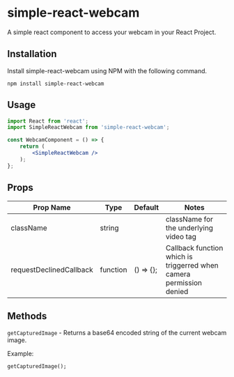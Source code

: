 # simple-react-webcam

A simple react component to access your webcam in your React Project.


## Installation

Install simple-react-webcam using NPM with the following command.

```shell
npm install simple-react-webcam
```


## Usage

```jsx
import React from 'react';
import SimpleReactWebcam from 'simple-react-webcam';

const WebcamComponent = () => {
    return (
        <SimpleReactWebcam />
    );
};
```


## Props

| Prop Name                 | Type     | Default      | Notes                                                                                   |
|---------------------------|----------|--------------|-----------------------------------------------------------------------------------------|
| className                 | string   |              | className for the underlying video tag                                                  |
| requestDeclinedCallback   | function | () => {};    | Callback function which is triggerred when camera permission denied                     |



## Methods

`getCapturedImage` - Returns a base64 encoded string of the current webcam image.

Example:

```
getCapturedImage();
```
